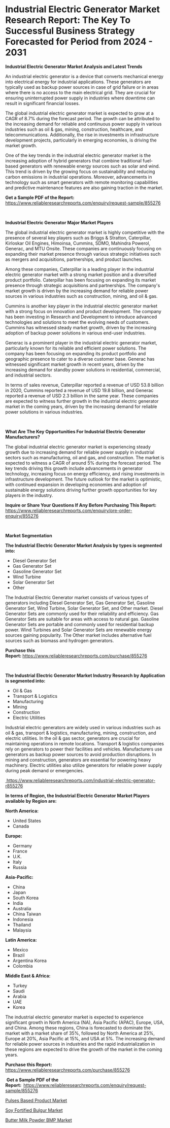 <p><h1>Industrial Electric Generator Market Research Report: The Key To Successful Business Strategy Forecasted for Period from 2024 - 2031</h1></p><p><strong>Industrial Electric Generator Market Analysis and Latest Trends</strong></p>
<p><p>An industrial electric generator is a device that converts mechanical energy into electrical energy for industrial applications. These generators are typically used as backup power sources in case of grid failure or in areas where there is no access to the main electrical grid. They are crucial for ensuring uninterrupted power supply in industries where downtime can result in significant financial losses.</p><p>The global industrial electric generator market is expected to grow at a CAGR of 8.7% during the forecast period. The growth can be attributed to the increasing demand for reliable and continuous power supply in various industries such as oil & gas, mining, construction, healthcare, and telecommunications. Additionally, the rise in investments in infrastructure development projects, particularly in emerging economies, is driving the market growth.</p><p>One of the key trends in the industrial electric generator market is the increasing adoption of hybrid generators that combine traditional fuel-based generators with renewable energy sources such as solar and wind. This trend is driven by the growing focus on sustainability and reducing carbon emissions in industrial operations. Moreover, advancements in technology such as smart generators with remote monitoring capabilities and predictive maintenance features are also gaining traction in the market.</p></p>
<p><strong>Get a Sample PDF of the Report:&nbsp;</strong> <a href="https://www.reliableresearchreports.com/enquiry/request-sample/855276">https://www.reliableresearchreports.com/enquiry/request-sample/855276</a></p>
<p>&nbsp;</p>
<p><strong>Industrial Electric Generator Major Market Players</strong></p>
<p><p>The global industrial electric generator market is highly competitive with the presence of several key players such as Briggs & Stratton, Caterpillar, Kirloskar Oil Engines, Himoinsa, Cummins, SDMO, Mahindra Powerol, Generac, and MTU Onsite. These companies are continuously focusing on expanding their market presence through various strategic initiatives such as mergers and acquisitions, partnerships, and product launches.</p><p>Among these companies, Caterpillar is a leading player in the industrial electric generator market with a strong market position and a diversified product portfolio. Caterpillar has been focusing on expanding its market presence through strategic acquisitions and partnerships. The company's market growth is driven by the increasing demand for reliable power sources in various industries such as construction, mining, and oil & gas.</p><p>Cummins is another key player in the industrial electric generator market with a strong focus on innovation and product development. The company has been investing in Research and Development to introduce advanced technologies and solutions to meet the evolving needs of customers. Cummins has witnessed steady market growth, driven by the increasing adoption of backup power solutions in various end-user industries.</p><p>Generac is a prominent player in the industrial electric generator market, particularly known for its reliable and efficient power solutions. The company has been focusing on expanding its product portfolio and geographic presence to cater to a diverse customer base. Generac has witnessed significant market growth in recent years, driven by the increasing demand for standby power solutions in residential, commercial, and industrial sectors.</p><p>In terms of sales revenue, Caterpillar reported a revenue of USD 53.8 billion in 2020, Cummins reported a revenue of USD 19.8 billion, and Generac reported a revenue of USD 2.3 billion in the same year. These companies are expected to witness further growth in the industrial electric generator market in the coming years, driven by the increasing demand for reliable power solutions in various industries.</p></p>
<p>&nbsp;</p>
<p><strong>What Are The Key Opportunities For Industrial Electric Generator Manufacturers?</strong></p>
<p><p>The global industrial electric generator market is experiencing steady growth due to increasing demand for reliable power supply in industrial sectors such as manufacturing, oil and gas, and construction. The market is expected to witness a CAGR of around 5% during the forecast period. The key trends driving this growth include advancements in generator technology, increasing focus on energy efficiency, and rising investments in infrastructure development. The future outlook for the market is optimistic, with continued expansion in developing economies and adoption of sustainable energy solutions driving further growth opportunities for key players in the industry.</p></p>
<p><strong>Inquire or Share Your Questions If Any Before Purchasing This Report:</strong> <a href="https://www.reliableresearchreports.com/enquiry/pre-order-enquiry/855276">https://www.reliableresearchreports.com/enquiry/pre-order-enquiry/855276</a></p>
<p>&nbsp;</p>
<p><strong>Market Segmentation</strong></p>
<p><strong>The Industrial Electric Generator Market Analysis by types is segmented into:</strong></p>
<p><ul><li>Diesel Generator Set</li><li>Gas Generator Set</li><li>Gasoline Generator Set</li><li>Wind Turbine</li><li>Solar Generator Set</li><li>Other</li></ul></p>
<p><p>The Industrial Electric Generator market consists of various types of generators including Diesel Generator Set, Gas Generator Set, Gasoline Generator Set, Wind Turbine, Solar Generator Set, and Other market. Diesel Generator Sets are commonly used for their reliability and efficiency. Gas Generator Sets are suitable for areas with access to natural gas. Gasoline Generator Sets are portable and commonly used for residential backup power. Wind Turbines and Solar Generator Sets are renewable energy sources gaining popularity. The Other market includes alternative fuel sources such as biomass and hydrogen generators.</p></p>
<p><strong>Purchase this Report:&nbsp;</strong><a href="https://www.reliableresearchreports.com/purchase/855276">https://www.reliableresearchreports.com/purchase/855276</a></p>
<p>&nbsp;</p>
<p><strong>The Industrial Electric Generator Market Industry Research by Application is segmented into:</strong></p>
<p><ul><li>Oil & Gas</li><li>Transport & Logistics</li><li>Manufacturing</li><li>Mining</li><li>Construction</li><li>Electric Utilities</li></ul></p>
<p><p>Industrial electric generators are widely used in various industries such as oil & gas, transport & logistics, manufacturing, mining, construction, and electric utilities. In the oil & gas sector, generators are crucial for maintaining operations in remote locations. Transport & logistics companies rely on generators to power their facilities and vehicles. Manufacturers use generators as backup power sources to avoid production disruptions. In mining and construction, generators are essential for powering heavy machinery. Electric utilities also utilize generators for reliable power supply during peak demand or emergencies.</p></p>
<p><a href="https://www.reliableresearchreports.com/industrial-electric-generator-r855276">&nbsp;https://www.reliableresearchreports.com/industrial-electric-generator-r855276</a></p>
<p><strong>In terms of Region, the Industrial Electric Generator Market Players available by Region are:</strong></p>
<p>
    <p> <strong> North America: </strong>
        <ul>
            <li>United States</li>
            <li>Canada</li>
        </ul>
        </p> 
    <p> <strong> Europe: </strong>
        <ul>
            <li>Germany</li>
            <li>France</li>
            <li>U.K.</li>
            <li>Italy</li>
            <li>Russia</li>
        </ul>
        </p> 
    <p> <strong> Asia-Pacific: </strong>
        <ul>
            <li>China</li>
            <li>Japan</li>
            <li>South Korea</li>
            <li>India</li>
            <li>Australia</li>
            <li>China Taiwan</li>
            <li>Indonesia</li>
            <li>Thailand</li>
            <li>Malaysia</li>
        </ul>
        </p> 
    <p> <strong> Latin America: </strong>
        <ul>
            <li>Mexico</li>
            <li>Brazil</li>
            <li>Argentina Korea</li>
            <li>Colombia</li>
        </ul>
        </p> 
    <p> <strong> Middle East & Africa: </strong>
        <ul>
            <li>Turkey</li>
            <li>Saudi</li>
            <li>Arabia</li>
            <li>UAE</li>
            <li>Korea</li>
        </ul>
    </p>
    </p>
<p><p>The industrial electric generator market is expected to experience significant growth in North America (NA), Asia Pacific (APAC), Europe, USA, and China. Among these regions, China is forecasted to dominate the market with a market share of 35%, followed by North America at 25%, Europe at 20%, Asia Pacific at 15%, and USA at 5%. The increasing demand for reliable power sources in industries and the rapid industrialization in these regions are expected to drive the growth of the market in the coming years.</p></p>
<p><strong>Purchase this Report: </strong><a href="https://www.reliableresearchreports.com/purchase/855276">https://www.reliableresearchreports.com/purchase/855276</a></p>
<p>&nbsp;<strong>Get a Sample PDF of the Report:&nbsp;&nbsp;</strong><a href="https://www.reliableresearchreports.com/enquiry/request-sample/855276">https://www.reliableresearchreports.com/enquiry/request-sample/855276</a></p>
<p><strong></strong></p>
<p><p><a href="https://www.linkedin.com/pulse/pulses-based-product-market-comprehensive-assessment-type-f35fe?trackingId=95k%2B1IeR3F8s%2FcSMg8y3WQ%3D%3D">Pulses Based Product Market</a></p><p><a href="https://www.linkedin.com/pulse/soy-fortified-bulgur-market-research-report-its-history-swque?trackingId=rZqmilbRKuvJ%2BoNZo2R5Eg%3D%3D">Soy Fortified Bulgur Market</a></p><p><a href="https://www.linkedin.com/pulse/butter-milk-powder-bmp-market-furnishes-information-share-30n7e?trackingId=5XFuUGFuYaXZ%2BiidEW2C2w%3D%3D">Butter Milk Powder BMP Market</a></p></p>